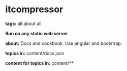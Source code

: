 # itcompressor
**tags:** all about all

**Run on any static web server**

**about:** Docs and cookbook. Use angular and bootstrap.

**topics in:** content/docs.json

**content for topics in:** content/**
